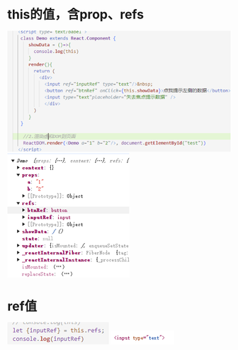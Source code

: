# this的值，含prop、refs
![alt text](image-1.png)
![alt text](image.png)


# ref值
![alt text](image-2.png)
![alt text](image-3.png)
